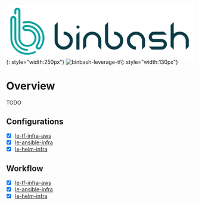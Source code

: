 ![binbash-logo](../assets/images/logos/binbash.png "Binbash"){: style="width:250px"}
![binbash-leverage-tf](../assets/images/logos/binbash-leverage-terraform.png#right "Leverage"){: style="width:130px"}

# Overview
TODO

## Configurations
- [x] [le-tf-infra-aws](./configuration/repo-le-tf-infra-aws.md)
- [x] [le-ansible-infra](./configuration/repo-le-ansible-infra.md)
- [x] [le-helm-infra](./configuration/repo-le-helm-infra.md)

## Workflow
- [x] [le-tf-infra-aws](./workflow/repo-le-tf-infra-aws.md)
- [x] [le-ansible-infra](./workflow/repo-le-ansible-infra.md)
- [x] [le-helm-infra](./workflow/repo-le-helm-infra.md)
